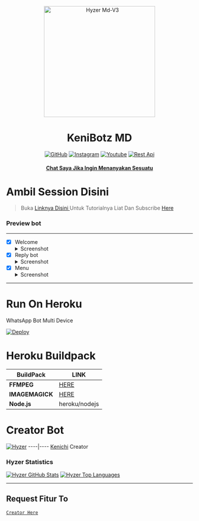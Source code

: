 <div align="center">
<img src="https://github.com/Kenichi-BOTZ/KenichiLogos/blob/main/Picsart_22-06-20_13-33-55-197.jpg" alt="Hyzer Md-V3" width="300" />

</p>
<h1 align="center">KeniBotz MD</h1>

>
>
>
</div>
<p align="center">
  <a href="https://github.com/Kenichi-BOTZ"><img title="GitHub" src="https://img.shields.io/badge/Github-Hyzerr.svg?style=for-the-badge&logo=github" /></a>
  <a href="httts://instagram.com/kenibotz_kenichi"><img title="Instagram " src="https://img.shields.io/badge/Instagram-Hyzerr.svg?style=for-the-badge&logo=instagram" /></a>
  <a href="https://youtube.com/channel/UCBtUyjfIclyuu7yXKS0dAMw"><img title="Youtube" src="https://img.shields.io/badge/Youtube-Hyzerr.svg?style=for-the-badge&logo=youtube" /></a>
  <a href="https://api-hyzerr.herokuapp.com"><img title="Rest Api" src="https://img.shields.io/badge/Rest Api-Hyzerr.svg?style=for-the-badge&logo=twitter" /></a>
  <h4 align="center">
  <a
  <a href="https://wa.me/62895388375000">Chat Saya Jika Ingin Menanyakan Sesuatu </a>
</h4>
</p>

# Ambil Session Disini

> Buka [ Linknya Disini ](https://replit.com/@zeeoneofc/Session-Md?lita=1&outputonly=1#.replit) 
> Untuk Tutorialnya Liat Dan Subscribe [ Here ](https://youtu.be/7wfSvv4AHsQ) 

### Preview bot
------------------
- [x] Welcome <details><summary>Screenshot</summary><img src="https://telegra.ph/file/b3b7dff3e285c84442c3c.jpg"></details>
- [x] Reply bot <details><summary>Screenshot</summary><img src="https://telegra.ph/file/98c48528bd962f279ea7e.jpg"></details>
- [x] Menu  <details><summary>Screenshot</summary><img src="https://telegra.ph/file/dc3565c53a09154ef745e.jpg"></details>
------------------

# Run On Heroku

WhatsApp Bot Multi Device

[![Deploy](https://www.herokucdn.com/deploy/button.svg)](https://heroku.com/deploy?template=https://github.com/Hyzerr/MD-V3)


# Heroku Buildpack

| BuildPack | LINK |
|--------|--------|
| **FFMPEG** |[HERE](https://github.com/jonathanong/heroku-buildpack-ffmpeg-latest) |
| **IMAGEMAGICK** | [HERE](https://github.com/mcollina/heroku-buildpack-imagemagick.git) |
| **Node.js**     | heroku/nodejs|

# Creator Bot
 [![Hyzer](https://github.com/Kenichi-BOTZ/KenichiLogos/blob/main/Picsart_22-06-20_13-33-55-197.jpg)](https://github.com/Kenichi-BOTZ) 
----|----
 [Kenichi](https://github.com/Kenichi-BOTZ)
  Creator
 
### Hyzer Statistics

[![Hyzer GitHub Stats](https://github-readme-stats.vercel.app/api?username=Kenichi-BOTZ&show_icons=true&hide=issues&theme=radical)](https://github-readme-stats.vercel.app)
[![Hyzer Top Languages](https://github-readme-stats.vercel.app/api/top-langs?username=Kenichi-BOTZ&layout=compact&theme=radical)](https://github-readme-stats.vercel.app)

---------

## Request Fitur To
[`Creator Here`](https://wa.me/62895388375000?text=Banh+req+fitur) 
